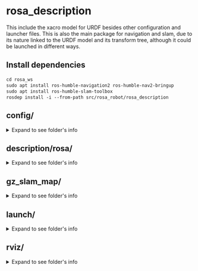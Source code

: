 # rosa_description

This include the xacro model for URDF besides other configuration and launcher files. This is also the main package for navigation and slam, due to its nature linked to the URDF model and its transform tree, although it could be launched in different ways.

## Install dependencies

    cd rosa_ws
    sudo apt install ros-humble-navigation2 ros-humble-nav2-bringup
    sudo apt install ros-humble-slam-toolbox
    rosdep install -i --from-path src/rosa_robot/rosa_description

## config/
<details>
<summary>Expand to see folder's info</summary>

This folder contains the parameters file for navigation and SLAM. Here are the explanation for the most important and changed parameters for the development.

**load_pre_mapped_params_online_async.yaml is not used and may be outdated, but it is in the folder for possible future uses**

### slam_params.yaml

This params file is a copy paste from the "slam_toolbox/config/mapper_params_online_async.yaml" (same as slam_toolbox/config/mapper_params_online_sync.yaml), but is included in the package to be modified easily if necessary.

### nav2_params_yaml

The default params file from nav2_bringup is modified for this project rquirements. Mainly to change from differential to omnidirectional movement, so most of the changes are refered to velocities and accelerations, but also to adapt the navigation to the robot size, components and enviroment.

Here are some of the most important changes. If no coment is following the value it is full added, either the comented value is the default one:

```yaml
amcl:
  ros__parameters:
    laser_max_range: 30.0 #100
    robot_model_type: "nav2_amcl::OmniMotionModel" #"nav2_amcl::DifferentialMotionModel"
    set_initial_pose: true
    initial_pose: { x: 0.0, y: 0.0, z: 0.0, yaw: 0.0 }

controller_server:
  ros__parameters:
    min_y_velocity_threshold: 0.001
    FollowPath:
      min_vel_x: -0.05 #0.0
      min_vel_y: -0.15 #0.0
      max_vel_x: 0.15 #0.26
      max_vel_y: 0.15 #0.0
      max_vel_theta: 0.25 #1.0
      min_speed_xy: 0.001 #0.0
      max_speed_xy: 0.15 #0.26
      min_speed_theta: 0.01 #0.0
      acc_lim_y: 2.5 #0.0
      decel_lim_y: -2.5 #0.0
      vy_samples: 40 #5
      critics: ["RotateToGoal", "Oscillation", "BaseObstacle", "GoalAlign", "PathAlign", "PathDist", "GoalDist", "Twirling"] #Same without "Twirling"

local_costmap:
  local_costmap:
    ros__parameters:
      footprint: "[[0.35, 0.295], [0.35, -0.295], [-0.35, -0.295], [-0.35, 0.295]]" #robot_radius: 0.46

map_server:
  ros__parameters:
    use_sim_time: True
    # Overridden in launch by the "map" launch configuration or provided default value.
    # To use in yaml, remove the default "map" value in the tb3_simulation_launch.py file & provide full path to map below.
    yaml_filename: "../gz_slam_map/gaz_world"


behavior_server:
  ros__parameters:
    max_rotational_vel: 0.25 #1.0
    min_rotational_vel: 0.001 #0.4

velocity_smoother:
  ros__parameters:
    max_velocity: [0.15, 0.15, 0.25] #[0.26, 0.0, 1.0]
    min_velocity: [-0.05, -0.15, -0.25] #[-0.26, 0.0, -1.0]
    max_accel: [1.0, 1.0, 1.5] #[2.5, 0.0, 3.2]
    max_decel: [-1.0, -1.0, -1.5] #[-2.5, 0.0, -3.2]
```
Other parameters such as inflation layers of the maps are also modified but must be adjusted depending on the purpose and enviroment.

As shown in the modifications, most of them are related to allow horizontal movement, decreasing minimum thresholds and increasing maximum velocities.

DWBLocalPlanner is selected due to its performance during tests.

Controller frequency is set to 20 although odom joint has a mean frequency of 16, it is due to the LiDAR's measure frequency, because it is also 20 (40 by default 20 with skip parameter) and has to match the controller frequency to locate the robot accurately.

</details>

## description/rosa/
<details>
<summary>Expand to see folder's info</summary>

In this folder is located the xacro elements to represent ROSA in URDF format, with their Gazebo plugin if necessary.
Includes a "meshes/" folder with the mesh data for the LiDAR, camera, wheels and robot body.

The URDF model stablishes a transform tree headed by "base_footprint" frame, which correspond to "base_footprint" link.

### Links

- **base_footprint:** Auxiliar link to be the header frame of the URDF tf tree.
- **base_link:** Used to support the fixed transforms of components.
- **chasis:** Represents the body of ROSA.
- **lidar_sensor_link:** Represents the Hokuyo LiDAR.
- **camera_link:** Represents the Realsense RGBD camera. This is the top part of the transforms structure derivated from the specifications of RGBD's cameras.
- **wheel_front_left_link** & **wheel_front_right_link** & **wheel_back_left_link** & **wheel_fback_right_link:** Represent the four mecanum wheels of ROSA.

### Frames and joints

![Transform Tree](images/tf_tree.png)

Frames from top to bottom:
- **base_footprint:** 
  - Parent with fixed joint with **base_link**
  - Parent with continuous joint with the four **omni wheels**
- **base_link:**
  - Child with fixed joint with **base_footprint**
  - Parent with fixed joint with **chasis**
  - Parent with fixed joint with **lidar_sensor_link**
  - Parent with fixed joint with **camera_link**
 
- **wheel_front_left_link** & **wheel_front_right_link** & **wheel_back_left_link** & **wheel_fback_right_link:** 
  - Child with continuous joint with **base_link**
- **chasis:**
  - Child with fixed joint with **base_link**
- **lidar_sensor_link:**
  - Child with fixed joint with **base_link**
- **camera_link:**
  - Child with fixed joint with **base_link**
  - Parent with fixed joint with **camera_depth_frame**
  - Parent with fixed joint with **camera_color_frame**
- **camera_depth_frame:** 
  - Child with fixed joint with **camera_link**
  - Parent with fixed joint with **camera_depth_optical_frame:** Rotated on axis {-pi/2} 0 {-pi/2} due to the RGBD's specifications
- **camera_color_frame:** 
  - Child with fixed joint with **camera_link**
  - Parent with fixed joint with **camera_color_optical_frame:** Rotated on axis {-pi/2} 0 {-pi/2} due to the RGBD's specifications
- **camera_depth_optical_frame:** 
  - Child with fixed joint with **camera_depth_frame**
- **camera_color_frame:** 
  - Child with fixed joint with **camera_color_frame**

### Plugins and Gazebo

For the simulation in Gazebo there are plugins included in the corresponding xacros. 

lidar_sensor.xacro uses a type "ray" plugin configured to emulate the real hokuyo LiDAR.

realsense_d435.xacro uses a type "depth" plugin configured to emulate the real camera.

For the omni_wheel.xacro the omnidirectional movement plugin is located in the [gz_rosa_control](../gz_rosa_control/) package, also included in the project. This plugin creates a transform for the odometry when simulating with Gazebo


</details>

## gz_slam_map/
<details>
<summary>Expand to see folder's info</summary>

This folder contains all the files generated after map the gazebo world. It is set as default map for navigation in the launchers (gaz_wolrd.yaml)

![gaz_world.pgm](images/gazebo_map.png)

</details>

## launch/
<details>
<summary>Expand to see folder's info</summary>

This folder contains ROS2 launchers created for map and navigate with ROSA robot. Most of them can be executed with differents arguments depending on the objective and they will launch processes on different ways to simulate on Gazebo or run the real robot. 

**navigation_launch.py and slam_launch.py are not used and may be outdated, but they are in the folder for possible future uses**

### rosa_gazebo_launch.py

Launches Gazebo program with the ROS2 parameter "use_sim_time" set to true. This launcher execute "spawn_entity.py", run the "robot_state_publisher" and load the [URDF model](description/rosa/).

Gazebo opens with preloaded URDF a world, which correspond to [pal_office.world](worlds/pal_office.world)

    ros2 launch rosa_description rosa_gazebo_launch.py

![rosa_gazebo_launch.py](images/rosa_gazebo_launch.png)

This launcher creates a joint between odom and base_footprint due to the [gz_rosa_control](../gz_rosa_control/README.md) package plugin

## rosa_urdf_launch.py

Load URDF model to work with ROS2 using real ROSA. Set "use_sim_time" param to false and run "robot_state_publisher" with the [xacro model](description/rosa/).

    ros2 launch rosa_description rosa_urdf_launch.py

This launcher does not create a joint between odom and base_footprint so [rosa_driver](../rosa_firmware/rosa_driver/README.md) node from rosa_firmware package must be launcher for this purpose.

## rosa_nav_slam_launch.py

It will run "bringup_launch.py", it will also execute a pre-configured rviz2 with all necessary components. This launcher is supposed to be used both for SLAM and for navigation. Localization with AMCL wil always be active to help the robot to map and to navigate.

It is necessary an active joint between the "odom" and "base_footprint" frames, so **one of the previous launcher should be executed first with the rosa_driver node if using the real robot**

    ros2 launch rosa_description rosa_nav_slam_launch.py

### Launch Arguments

These are the specific launcher's arguments and their default value

* use_sim_time: false
* slam: False
* slam_params: [slam_params.yaml](config/slam_params.yaml)
* params_file: [nav2_params.yaml](config/nav2_params.yaml)
* map: gaz_world.yaml

**Lidar topic /scan should always be active to properly navigate or doing SLAM**

### SLAM
This way of launching rosa_nav_slam_launch.py execute **bringup_launch.py,** from the nav2_bringup package, which launch **slam_launch.py** using **online_sync_launch.py** from the slam_toolbox package.

    ros2 launch rosa_description rosa_nav_slam_launch.py slam:=True

If you are using Gazebo and **not in the NUC of the robot**, it is recomended to edit slam_launch.py to launch online_async_launch.py. It is due to the async launcher is faster at the cost of a loss of quality on the map that does not really affect in the simulation.

    sudo gedit /opt/ros/humble/share/nav2_bringup/launch/slam_launch.py

Start moving the robot publishing in /cmd_vel or using goal pose and save the map using the SLAM plug-in openned in rviz2 
* "save map" for .pgm and .yaml (necessary for navigation)
* "serialize map" for serialized version (.data and .posegraph)

Once you have your map files you can set it for navigation using launch arguments:

    ros2 launch rosa_description rosa_nav_slam_launch.py map:=(map.yaml path)
    
### Navigation
This way launches **bringup_launch.py,** from the nav2_bringup package.

    ros2 launch rosa_description rosa_nav_slam_launch.py map:=(map.yaml path)

The default map in this launcher is [gaz_world.yaml](gz_slam_map/gaz_world.yaml) and you have to use parameters to change it

The initial pose of the robot is set as a parameter to (0, 0, 0, 0) in [nav2_params.yaml](config/nav2_params.yaml). If it is not accurate set another initial pose using RVIZ.
Start navigation by setting a goal pose. If navigation is working properly, "navigation" and "localization" should be shown as "active" down left the screen.

While the robot is moving the path planned should appear in the RVIZ visualizer. You can stop the navigation using the RVIZ nav2 plugin. You can also interrupt the movement for a moment if working with the real robot by using the remote controller but, either stopping or moving it to another place, the navigation planner will resume the movement to the goal pose once the controller is no loger intervening.

</details>

## rviz/
<details>
<summary>Expand to see folder's info</summary>

Preconfigured rviz configuration for navigation and SLAM with ROSA. 
They are included in the launchers to open rviz with the necessary displays and components to visualize.

### nav2_rviz_config.rviz

![rviz slam config.](images/rviz_navigation_config.png)

Displays included:
 - Grid
 - TF
 - RobotModel
 - LaserScan
 - PointCloud2
 - Camera
 - Map: unactive, for visualize preloaded map
 - Path: for navigation calculated paths
 - Map: for global costmap
 - Map: for local costmap
 - Nav2_rviz_plugin: to visualize navigation status
 
### slam_rviz_config.rviz

![rviz slam config.](images/rviz_slam_config.png)

Displays included:
 - Grid
 - TF
 - RobotModel
 - LaserScan
 - PointCloud2
 - Camera
 - Map: to visualize map while generating
 - SlamToolboxPlugin: to save generated map

</details>

